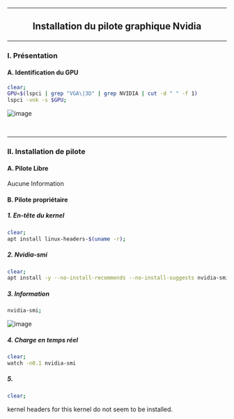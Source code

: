 -------------------------------------------------------------------------------------------------------------------------------------------------------------------------------
## <p align='center'> Installation du pilote graphique Nvidia </p>

-------------------------------------------------------------------------------------------------------------------------------------------------------------------------------
### I. Présentation
#### A. Identification du GPU
```bash
clear;
GPU=$(lspci | grep "VGA\|3D" | grep NVIDIA | cut -d " " -f 1)
lspci -vnk -s $GPU;
```

![image](https://github.com/MarcJaffre/Linux/assets/35907/a2c955ca-f89e-400b-af76-6e00f0f4d883)

<br />

-------------------------------------------------------------------------------------------------------------------------------------------------------------------------------
### II. Installation de pilote
#### A. Pilote Libre
Aucune Information

#### B. Pilote propriétaire
##### 1. En-tête du kernel
```bash
clear;
apt install linux-headers-$(uname -r);
```

##### 2. Nvidia-smi
```bash
clear;
apt install -y --no-install-recommends --no-install-suggests nvidia-smi 1>/dev/null;
```

##### 3. Information
```bash
nvidia-smi;
```

![image](https://github.com/MarcJaffre/Linux/assets/35907/0fad553a-a4ac-457b-b3ef-48b8acf4151f)


##### 4. Charge en temps réel
```bash
clear;
watch -n0.1 nvidia-smi
```
##### 5. 
```bash
clear;
```




kernel headers for this kernel do not seem to be installed.
